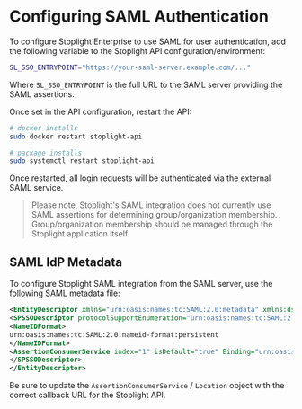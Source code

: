 # Configuring SAML Authentication

To configure Stoplight Enterprise to use SAML for user authentication,
add the following variable to the Stoplight API
configuration/environment:

```bash
SL_SSO_ENTRYPOINT="https://your-saml-server.example.com/..."
```

Where `SL_SSO_ENTRYPOINT` is the full URL to the SAML server providing
the SAML assertions.

Once set in the API configuration, restart the API:

```bash
# docker installs
sudo docker restart stoplight-api

# package installs
sudo systemctl restart stoplight-api
```

Once restarted, all login requests will be authenticated via the
external SAML service.

> Please note, Stoplight's SAML integration does not currently use
  SAML assertions for determining group/organization
  membership. Group/organization membership should be managed through
  the Stoplight application itself.

## SAML IdP Metadata

To configure Stoplight SAML integration from the SAML server, use the following SAML metadata file:

```xml
<EntityDescriptor xmlns="urn:oasis:names:tc:SAML:2.0:metadata" xmlns:ds="http://www.w3.org/2000/09/xmldsig#" entityID="stoplight" ID="stoplight">
<SPSSODescriptor protocolSupportEnumeration="urn:oasis:names:tc:SAML:2.0:protocol">
<NameIDFormat>
urn:oasis:names:tc:SAML:2.0:nameid-format:persistent
</NameIDFormat>
<AssertionConsumerService index="1" isDefault="true" Binding="urn:oasis:names:tc:SAML:2.0:bindings:HTTP-POST" Location="https://stoplight-api.internal.example.com/sso/global/saml/callback"/>
</SPSSODescriptor>
</EntityDescriptor>
```

Be sure to update the `AssertionConsumerService` / `Location` object
with the correct callback URL for the Stoplight API.